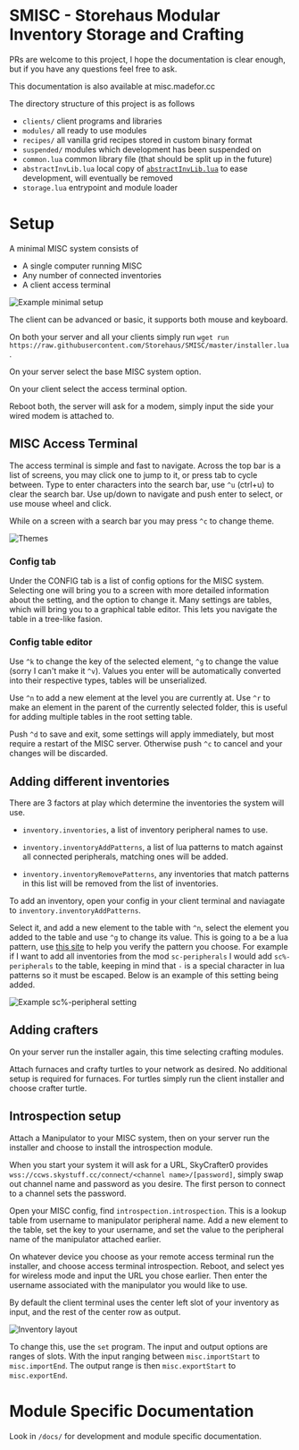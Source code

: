 # SMISC - Storehaus Modular Inventory Storage and Crafting

PRs are welcome to this project, I hope the documentation is clear enough, but if you have any questions feel free to ask.

This documentation is also available at misc.madefor.cc

The directory structure of this project is as follows

- `clients/` client programs and libraries
- `modules/` all ready to use modules
- `recipes/` all vanilla grid recipes stored in custom binary format
- `suspended/` modules which development has been suspended on
- `common.lua` common library file (that should be split up in the future)
- `abstractInvLib.lua` local copy of [`abstractInvLib.lua`](https://gist.github.com/MasonGulu/57ef0f52a93304a17a9eaea21f431de6) to ease development, will eventually be removed
- `storage.lua` entrypoint and module loader

# Setup

A minimal MISC system consists of

- A single computer running MISC
- Any number of connected inventories
- A client access terminal

![Example minimal setup](docs/assets/min_setup.png)

The client can be advanced or basic, it supports both mouse and keyboard.

On both your server and all your clients simply run `wget run https://raw.githubusercontent.com/Storehaus/SMISC/master/installer.lua`.

On your server select the base MISC system option.

On your client select the access terminal option.

Reboot both, the server will ask for a modem, simply input the side your wired modem is attached to.

## MISC Access Terminal

The access terminal is simple and fast to navigate. Across the top bar is a list of screens, you may click one to jump to it, or press tab to cycle between. Type to enter characters into the search bar, use `^u` (ctrl+u) to clear the search bar. Use up/down to navigate and push enter to select, or use mouse wheel and click.

While on a screen with a search bar you may press `^c` to change theme.

![Themes](docs/assets/themes.png)

### Config tab

Under the CONFIG tab is a list of config options for the MISC system. Selecting one will bring you to a screen with more detailed information about the setting, and the option to change it. Many settings are tables, which will bring you to a graphical table editor. This lets you navigate the table in a tree-like fasion.

### Config table editor

Use `^k` to change the key of the selected element, `^g` to change the value (sorry I can't make it `^v`). Values you enter will be automatically converted into their respective types, tables will be unserialized.

Use `^n` to add a new element at the level you are currently at. Use `^r` to make an element in the parent of the currently selected folder, this is useful for adding multiple tables in the root setting table.

Push `^d` to save and exit, some settings will apply immediately, but most require a restart of the MISC server. Otherwise push `^c` to cancel and your changes will be discarded.

## Adding different inventories

There are 3 factors at play which determine the inventories the system will use.

- `inventory.inventories`, a list of inventory peripheral names to use.

- `inventory.inventoryAddPatterns`, a list of lua patterns to match against all connected peripherals, matching ones will be added.

- `inventory.inventoryRemovePatterns`, any inventories that match patterns in this list will be removed from the list of inventories.

To add an inventory, open your config in your client terminal and naviagate to `inventory.inventoryAddPatterns`.

Select it, and add a new element to the table with `^n`, select the element you added to the table and use `^g` to change its value. This is going to a be a lua pattern, use [this site](https://gitspartv.github.io/lua-patterns/) to help you verify the pattern you choose. For example if I want to add all inventories from the mod `sc-peripherals` I would add `sc%-peripherals` to the table, keeping in mind that `-` is a special character in lua patterns so it must be escaped. Below is an example of this setting being added.

![Example sc%-peripheral setting](docs/assets/sc_example.png)

## Adding crafters

On your server run the installer again, this time selecting crafting modules.

Attach furnaces and crafty turtles to your network as desired. No additional setup is required for furnaces. For turtles simply run the client installer and choose crafter turtle.

## Introspection setup

Attach a Manipulator to your MISC system, then on your server run the installer and choose to install the introspection module.

When you start your system it will ask for a URL, SkyCrafter0 provides `wss://ccws.skystuff.cc/connect/<channel name>/[password]`, simply swap out channel name and password as you desire. The first person to connect to a channel sets the password.

Open your MISC config, find `introspection.introspection`. This is a lookup table from username to manipulator peripheral name. Add a new element to the table, set the key to your username, and set the value to the peripheral name of the manipulator attached earlier.

On whatever device you choose as your remote access terminal run the installer, and choose access terminal introspection. Reboot, and select yes for wireless mode and input the URL you chose earlier. Then enter the username associated with the manipulator you would like to use.

By default the client terminal uses the center left slot of your inventory as input, and the rest of the center row as output.

![Inventory layout](docs/assets/inventory_slots.png)

To change this, use the `set` program. The input and output options are ranges of slots. With the input ranging between `misc.importStart` to `misc.importEnd`. The output range is then `misc.exportStart` to `misc.exportEnd`.

# Module Specific Documentation

Look in `/docs/` for development and module specific documentation.
